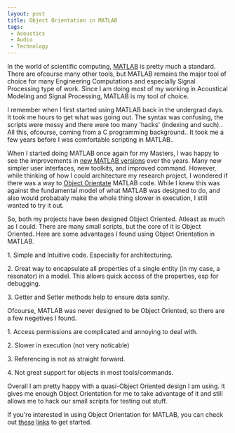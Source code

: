 ```yaml
---
layout: post
title: Object Orientation in MATLAB
tags:
 - Acoustics
 - Audio
 - Technology
---
```


In the world of scientific computing, [MATLAB][0] is pretty much a standard. There are ofcourse many other tools, but MATLAB remains the major tool of choice for many Engineering Computations and especially Signal Processing type of work. Since I am doing most of my working in Acoustical Modeling and Signal Processing, MATLAB is my tool of choice.

I remember when I first started using MATLAB back in the undergrad days. It took me hours to get what was going out. The syntax was confusing, the scripts were messy and there were too many 'hacks' (indexing and such).. All this, ofcourse, coming from a C programming background.. It took me a few years before I was comfortable scripting in MATLAB..

When I started doing MATLAB once again for my Masters, I was happy to see the improvements in [new MATLAB versions][1] over the years. Many new simpler user interfaces, new toolkits, and improved command. However, while thinking of how I could architecture my research project, I wondered if there was a way to [Object Orientate][2] MATLAB code. While I knew this was against the fundamental model of what MATLAB was designed to do, and also would probabaly make the whole thing slower in execution, I still wanted to try it out.

So, both my projects have been designed Object Oriented. Atleast as much as I could. There are many small scripts, but the core of it is Object Oriented. Here are some advantages I found using Object Orientation in MATLAB.

1\. Simple and Intuitive code. Especially for architecturing.

2\. Great way to encapsulate all properties of a single entity (in my case, a resonator) in a model. This allows quick access of the properties, esp for debugging.

3\. Getter and Setter methods help to ensure data sanity.

Ofcourse, MATLAB was never designed to be Object Oriented, so there are a few negetives I found.

1\. Access permissions are complicated and annoying to deal with.

2\. Slower in execution (not very noticable)

3\. Referencing is not as straight forward.

4\. Not great support for objects in most tools/commands.

Overall I am pretty happy with a quasi-Object Oriented design I am using. It gives me enough Object Orientation for me to take advantage of it and still allows me to hack our small scripts for testing out stuff.

If you're interested in using Object Orientation for MATLAB, you can check out [these][3] [links][4] to get started.


[0]: http://www.mathworks.com/products/matlab/
[1]: http://www.mathworks.com/products/new_products/latest_features.html
[2]: http://en.wikipedia.org/wiki/Object-oriented_programming
[3]: http://www.mathworks.com/company/newsletters/articles/introduction-to-object-oriented-programming-in-matlab.html
[4]: http://stackoverflow.com/questions/209005/how-do-properties-work-in-object-oriented-matlab
